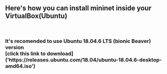 ## Here's how you can install mininet inside your VirtualBox(Ubuntu)
<br>
<h3> It's recomended to use Ubuntu 18.04.6 LTS (bionic Beaver) version
<br>
[click this link to download]('https://releases.ubuntu.com/18.04/ubuntu-18.04.6-desktop-amd64.iso')
